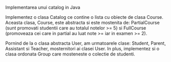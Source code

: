 Implementarea unui catalog in Java

Implementez o clasa Catalog ce contine o lista cu obiecte de clasa Course.
Aceasta clasa, Course, este abstracta si este mostenita de: PartialCourse
(sunt promovati studentii care au totalul notelor >= 5) si FullCourse 
(promoveaza cei care in partial au luat note >= iar in examen >= 2).

Pornind de la o clasa abstracta User, am urmatoarele clase: Student, Parent,
Assistant si Teacher, mosternitori ai clasei User. In plus, implementez si o 
clasa ordonata Group care mosteneste o colectie de studenti.
